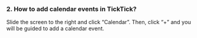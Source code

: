 ### 2. How to add calendar events in TickTick?
Slide the screen to the right and click “Calendar”. Then, click “+” and you will be guided to add a calendar event.
